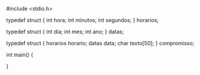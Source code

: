 #include <stdio.h>

typedef struct {
  int hora;
  int minutos;
  int segundos;
} horarios;

typedef struct {
  int dia;
  int mes;
  int ano;
} datas;

typedef struct {
  horarios horario;
  datas data;
  char texto[50];
} compromisso;

int main() {
  
}


<!---
eversonlimaj/eversonlimaj is a ✨ special ✨ repository because its `README.md` (this file) appears on your GitHub profile.
You can click the Preview link to take a look at your changes.
--->
